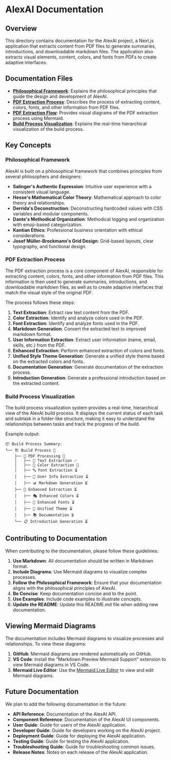# AlexAI Documentation

## Overview

This directory contains documentation for the AlexAI project, a Next.js application that extracts content from PDF files to generate summaries, introductions, and downloadable markdown files. The application also extracts visual elements, content, colors, and fonts from PDFs to create adaptive interfaces.

## Documentation Files

- [**Philosophical Framework**](./philosophical-framework.md): Explains the philosophical principles that guide the design and development of AlexAI.
- [**PDF Extraction Process**](./pdf-extraction-process.md): Describes the process of extracting content, colors, fonts, and other information from PDF files.
- [**PDF Extraction Flow**](./pdf-extraction-flow.md): Provides visual diagrams of the PDF extraction process using Mermaid.
- [**Build Process Visualization**](./build-process-visualization.md): Explains the real-time hierarchical visualization of the build process.

## Key Concepts

### Philosophical Framework

AlexAI is built on a philosophical framework that combines principles from several philosophers and designers:

- **Salinger's Authentic Expression**: Intuitive user experience with a consistent visual language.
- **Hesse's Mathematical Color Theory**: Mathematical approach to color theory and relationships.
- **Derrida's Deconstruction**: Deconstructing hardcoded values with CSS variables and modular components.
- **Dante's Methodical Organization**: Methodical logging and organization with emoji-based categorization.
- **Kantian Ethics**: Professional business orientation with ethical considerations.
- **Josef Müller-Brockmann's Grid Design**: Grid-based layouts, clear typography, and functional design.

### PDF Extraction Process

The PDF extraction process is a core component of AlexAI, responsible for extracting content, colors, fonts, and other information from PDF files. This information is then used to generate summaries, introductions, and downloadable markdown files, as well as to create adaptive interfaces that match the visual style of the original PDF.

The process follows these steps:

1. **Text Extraction**: Extract raw text content from the PDF.
2. **Color Extraction**: Identify and analyze colors used in the PDF.
3. **Font Extraction**: Identify and analyze fonts used in the PDF.
4. **Markdown Generation**: Convert the extracted text to improved markdown format.
5. **User Information Extraction**: Extract user information (name, email, skills, etc.) from the PDF.
6. **Enhanced Extraction**: Perform enhanced extraction of colors and fonts.
7. **Unified Style Theme Generation**: Generate a unified style theme based on the extracted colors and fonts.
8. **Documentation Generation**: Generate documentation of the extraction process.
9. **Introduction Generation**: Generate a professional introduction based on the extracted content.

### Build Process Visualization

The build process visualization system provides a real-time, hierarchical view of the AlexAI build process. It displays the current status of each task and subtask in a folder-like structure, making it easy to understand the relationships between tasks and track the progress of the build.

Example output:

```
📦 Build Process Summary:
└── 🏗️ Build Process 🔄
    ├── 📄 PDF Processing 🔄
    │   ├── 📝 Text Extraction ✅
    │   ├── 🎨 Color Extraction 🔄
    │   ├── 🔤 Font Extraction ⏳
    │   ├── 👤 User Info Extraction ⏳
    │   ├── 📊 Markdown Generation ⏳
    ├── 🔎 Enhanced Extraction ⏳
    │   ├── 🎭 Enhanced Colors ⏳
    │   ├── 📝 Enhanced Fonts ⏳
    │   ├── 🧩 Unified Theme ⏳
    │   ├── 📚 Documentation ⏳
    └── 📋 Introduction Generation ⏳
```

## Contributing to Documentation

When contributing to the documentation, please follow these guidelines:

1. **Use Markdown**: All documentation should be written in Markdown format.
2. **Include Diagrams**: Use Mermaid diagrams to visualize complex processes.
3. **Follow the Philosophical Framework**: Ensure that your documentation aligns with the philosophical principles of AlexAI.
4. **Be Concise**: Keep documentation concise and to the point.
5. **Use Examples**: Include code examples to illustrate concepts.
6. **Update the README**: Update this README.md file when adding new documentation.

## Viewing Mermaid Diagrams

The documentation includes Mermaid diagrams to visualize processes and relationships. To view these diagrams:

1. **GitHub**: Mermaid diagrams are rendered automatically on GitHub.
2. **VS Code**: Install the "Markdown Preview Mermaid Support" extension to view Mermaid diagrams in VS Code.
3. **Mermaid Live Editor**: Use the [Mermaid Live Editor](https://mermaid.live/) to view and edit Mermaid diagrams.

## Future Documentation

We plan to add the following documentation in the future:

- **API Reference**: Documentation of the AlexAI API.
- **Component Reference**: Documentation of the AlexAI UI components.
- **User Guide**: Guide for users of the AlexAI application.
- **Developer Guide**: Guide for developers working on the AlexAI project.
- **Deployment Guide**: Guide for deploying the AlexAI application.
- **Testing Guide**: Guide for testing the AlexAI application.
- **Troubleshooting Guide**: Guide for troubleshooting common issues.
- **Release Notes**: Notes on each release of the AlexAI application.
